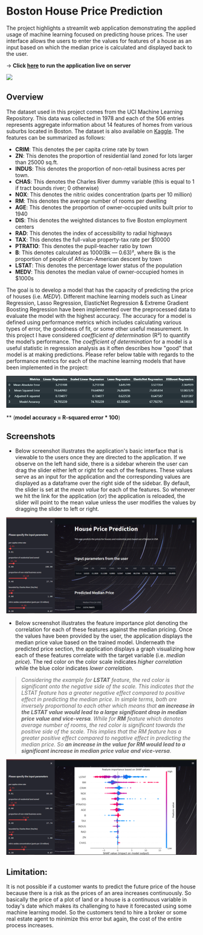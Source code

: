 # Boston House Price Prediction
The project highlights a streamlit web application demonstrating the applied usage of machine learning focused on predicting house prices. The user interface allows the users to enter the values for features of a house as an input based on which the median price is calculated and displayed back to the user.

-> **Click [here](https://blink-house-price-predictor.herokuapp.com/) to run the application live on server**

<img src = ".\Images\image_4.jpg">

## Overview
The dataset used in this project comes from the UCI Machine Learning Repository. This data was collected in 1978 and each of the 506 entries represents aggregate information about 14 features of homes from various suburbs located in Boston. The dataset is also available on [Kaggle](https://www.kaggle.com/datasets/jamieleech/boston-housing-dataset). The features can be summarized as follows:
- **CRIM**: This denotes the per capita crime rate by town
- **ZN**: This denotes the proportion of residential land zoned for lots larger than 25000 sq.ft.
- **INDUS**: This denotes the proportion of non-retail business acres per town.
- **CHAS**: This denotes the Charles River dummy variable (this is equal to 1 if tract bounds river; 0 otherwise)
- **NOX**: This denotes the nitric oxides concentration (parts per 10 million)
- **RM**: This denotes the average number of rooms per dwelling
- **AGE**: This denotes the proportion of owner-occupied units built prior to 1940
- **DIS**: This denotes the weighted distances to five Boston employment centers
- **RAD**: This denotes the index of accessibility to radial highways
- **TAX**: This denotes the full-value property-tax rate per $10000
- **PTRATIO**: This denotes the pupil-teacher ratio by town
- **B**: This denotes calculated as 1000(Bk — 0.63)², where Bk is the proportion of people of African-American descent by town
- **LSTAT**: This denotes the percentage lower status of the population
- **MEDV**: This denotes the median value of owner-occupied homes in $1000s

The goal is to develop a model that has the capacity of predicting the price of houses (i.e. *MEDV*). Different machine learning models such as Linear Regression, Lasso Regression, ElasticNet Regression & Extreme Gradient Boosting Regression have been implemented over the preprocessed data to evaluate the model with the highest accuracy. The accuracy for a model is defined using performance metrics which includes calculating various types of error, the goodness of fit, or some other useful measurement. In this project I have considered *coefficient of determination* (R²) to quantify the model’s performance. The *coefficient of determination* for a model is a useful statistic in regression analysis as it often describes how "good" that model is at making predictions. Please refer below table with regards to the performance metrics for each of the machine learning models that have been implemented in the project:

<img src = ".\Images\screenshot_3.PNG">

** (**model accuracy = R-squared error * 100**)

## Screenshots

- Below screenshot illustrates the application's basic interface that is viewable to the users once they are directed to the application. If we observe on the left hand side, there is a sidebar wherein the user can drag the slider either left or right for each of the features. These values serve as an input for the application and the corresponding values are displayed as a dataframe over the right side of the sidebar. By default, the slider is set at the *mean value* for each of the features. So whenever we hit the link for the application (or) the application is reloaded, the slider will point to the mean value unless the user modifies the values by dragging the slider to left or right.

<img src = ".\Images\screenshot_1.PNG">

- Below screenshot illustrates the feature importance plot denoting the correlation for each of these features against the median pricing. Once the values have been provided by the user, the application displays the median price value based on the trained model. Underneath the predicted price section, the application displays a graph visualizing how each of these features correlate with the target variable (i.e. *median price*). The red color on the color scale indicates *higher correlation* while the blue color indicates *lower correlation*.
> *Considering the example for **LSTAT** feature, the red color is significant onto the negative side of the scale. This indicates that the LSTAT feature has a greater negative effect compared to positive effect in predicting the median price. In simple terms, both are inversely proportional to each other which means that **an increase in the LSTAT value would lead to a large significant drop in median price value and vice-versa**. While for **RM** feature which denotes average number of rooms, the red color is significant towards the positive side of the scale. This implies that the RM feature has a greater positive effect compared to negative effect in predicting the median price. So **an increase in the value for RM would lead to a significant increase in median price value and vice-versa***.

<img src = ".\Images\screenshot_2.PNG">

## Limitation:
It is not possible if a customer wants to predict the future price of the house because there is a risk as the prices of an area increases continuously. So basically the price of a plot of land or a house is a continuous variable in today's date which makes its challenging to have it forecasted using some machine learning model. So the customers tend to hire a broker or some real estate agent to minimize this error but again, the cost of the entire process increases.
